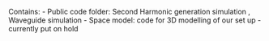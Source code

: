 Contains:
    -   Public code folder: Second Harmonic generation simulation , Waveguide simulation
    -   Space model: code for 3D modelling of our set up -currently put on hold
